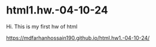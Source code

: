 # html1.hw.-04-10-24
Hi. This is my first hw of html 

 https://mdfarhanhossain190.github.io/html.hw1.-04-10-24/
